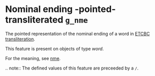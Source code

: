 # Nominal ending -pointed-transliterated `g_nme`


The pointed representation of the nominal ending of a word in
[ETCBC transliteration](https://shebanq.ancient-data.org/shebanq/static/docs/ETCBC4-transcription.pdf).

This feature is present on objects of type *word*.

For the meaning, see [nme](nme).

.. note::
    The defined values of this feature are preceeded by a `/`.

